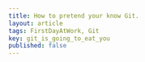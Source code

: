 ```yaml
---
title: How to pretend your know Git.
layout: article
tags: FirstDayAtWork, Git
key: git_is_going_to_eat_you
published: false
---
```

